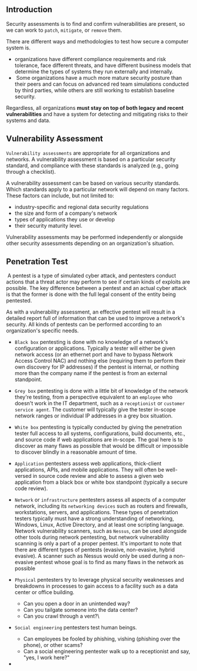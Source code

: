 ## Introduction
Security assessments is to find and confirm vulnerabilities are present, so we can work to `patch`, `mitigate`, or `remove` them.

There are different ways and methodologies to test how secure a computer system is.
- organizations have different compliance requirements and risk tolerance, face different threats, and have different business models that determine the types of systems they run externally and internally.
-  Some organizations have a much more mature security posture than their peers and can focus on advanced red team simulations conducted by third parties, while others are still working to establish baseline security.

Regardless, all organizations **must stay on top of both legacy and recent vulnerabilities** and have a system for detecting and mitigating risks to their systems and data.

## Vulnerability Assessment

`Vulnerability assessments` are appropriate for all organizations and networks. A vulnerability assessment is based on a particular security standard, and compliance with these standards is analyzed (e.g., going through a checklist).

A vulnerability assessment can be based on various security standards. Which standards apply to a particular network will depend on many factors. These factors can include, but not limited to:
- industry-specific and regional data security regulations
- the size and form of a company's network
- types of applications they use or develop
- their security maturity level.

Vulnerability assessments may be performed independently or alongside other security assessments depending on an organization's situation.

## Penetration Test
 A pentest is a type of simulated cyber attack, and pentesters conduct actions that a threat actor may perform to see if certain kinds of exploits are possible. The key difference between a pentest and an actual cyber attack is that the former is done with the full legal consent of the entity being pentested.

As with a vulnerability assessment, an effective pentest will result in a detailed report full of information that can be used to improve a network's security. All kinds of pentests can be performed according to an organization's specific needs.

- `Black box` pentesting is done with no knowledge of a network's configuration or applications. Typically a tester will either be given network access (or an ethernet port and have to bypass Network Access Control NAC) and nothing else (requiring them to perform their own discovery for IP addresses) if the pentest is internal, or nothing more than the company name if the pentest is from an external standpoint.

- `Grey box` pentesting is done with a little bit of knowledge of the network they're testing, from a perspective equivalent to an `employee` who doesn't work in the IT department, such as a `receptionist` or `customer service agent`. The customer will typically give the tester in-scope network ranges or individual IP addresses in a grey box situation.

- `White box` pentesting is typically conducted by giving the penetration tester full access to all systems, configurations, build documents, etc., and source code if web applications are in-scope. The goal here is to discover as many flaws as possible that would be difficult or impossible to discover blindly in a reasonable amount of time.

- `Application` pentesters assess web applications, thick-client applications, APIs, and mobile applications. They will often be well-versed in source code review and able to assess a given web application from a black box or white box standpoint (typically a secure code review).

- `Network` or `infrastructure` pentesters assess all aspects of a computer network, including its `networking devices` such as routers and firewalls, workstations, servers, and applications. These types of penetration testers typically must have a strong understanding of networking, Windows, Linux, Active Directory, and at least one scripting language. Network vulnerability scanners, such as `Nessus`, can be used alongside other tools during network pentesting, but network vulnerability scanning is only a part of a proper pentest. It's important to note that there are different types of pentests (evasive, non-evasive, hybrid evasive). A scanner such as Nessus would only be used during a non-evasive pentest whose goal is to find as many flaws in the network as possible

- `Physical` pentesters try to leverage physical security weaknesses and breakdowns in processes to gain access to a facility such as a data center or office building.
	- Can you open a door in an unintended way?
	- Can you tailgate someone into the data center?
	- Can you crawl through a vent?\

- `Social engineering` pentesters test human beings.
	- Can employees be fooled by phishing, vishing (phishing over the phone), or other scams?
	- Can a social engineering pentester walk up to a receptionist and say, "yes, I work here?"
- 
